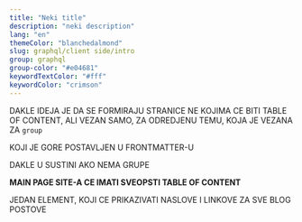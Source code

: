 ```yaml
---
title: "Neki title"
description: "neki description"
lang: "en"
themeColor: "blanchedalmond"
slug: graphql/client side/intro
group: graphql
group-color: "#e04681"
keywordTextColor: "#fff"
keywordColor: "crimson"
---
```


DAKLE IDEJA JE DA SE FORMIRAJU STRANICE NE KOJIMA CE BITI TABLE OF CONTENT, ALI VEZAN SAMO, ZA ODREDJENU TEMU, KOJA JE VEZANA ZA `group`

KOJI JE GORE POSTAVLJEN U FRONTMATTER-U

DAKLE U SUSTINI AKO NEMA GRUPE

**MAIN PAGE SITE-A CE IMATI SVEOPSTI TABLE OF CONTENT**

JEDAN ELEMENT, KOJI CE PRIKAZIVATI NASLOVE I LINKOVE ZA SVE BLOG POSTOVE
